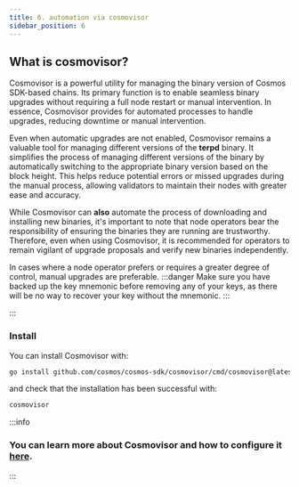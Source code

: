 ```yaml
---
title: 6. automation via cosmovisor
sidebar_position: 6
---
```


## What is cosmovisor?

Cosmovisor is a powerful utility for managing the binary version of Cosmos SDK-based chains. Its primary function is to enable seamless binary upgrades without requiring a full node restart or manual intervention. In essence, Cosmovisor provides for automated processes to handle upgrades, reducing downtime or manual intervention.

Even when automatic upgrades are not enabled, Cosmovisor remains a valuable tool for managing different versions of the **terpd** binary. It simplifies the process of managing different versions of the binary by automatically switching to the appropriate binary version based on the block height. This helps reduce potential errors or missed upgrades during the manual process, allowing validators to maintain their nodes with greater ease and accuracy.

While Cosmovisor can **also** automate the process of downloading and installing new binaries, it's important to note that node operators bear the responsibility of ensuring the binaries they are running are trustworthy. Therefore, even when using Cosmovisor, it is recommended for operators to remain vigilant of upgrade proposals and verify new binaries independently.

In cases where a node operator prefers or requires a greater degree of control, manual upgrades are preferable.
:::danger
Make sure you have backed up the key mnemonic before removing any of your keys, as there will be no way to recover your key without the mnemonic.
:::

:::

### Install
You can install Cosmovisor with:
```bash
go install github.com/cosmos/cosmos-sdk/cosmovisor/cmd/cosmovisor@latest
```
and check that the installation has been successful with:
```bash 
cosmovisor
```
:::info
### You can learn more about Cosmovisor and how to configure it [here](./cosmovisor.md).
::: 

